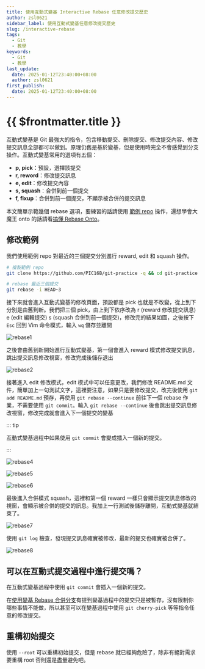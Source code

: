 ```yaml
---
title: 使用互動式變基 Interactive Rebase 任意修改提交歷史
author: zsl0621
sidebar_label: 使用互動式變基任意修改提交歷史
slug: /interactive-rebase
tags:
  - Git
  - 教學
keywords:
  - Git
  - 教學
last_update:
  date: 2025-01-12T23:40:00+08:00
  author: zsl0621
first_publish:
  date: 2025-01-12T23:40:00+08:00
---
```


# {{ $frontmatter.title }}

互動式變基是 Git 最強大的指令，包含移動提交、刪除提交、修改提交內容、修改提交訊息全部都可以做到。原理仍舊是基於變基，但是使用時完全不會感覺到分支操作。互動式變基常用的選項有五個：

- **p, pick**：預設，選擇該提交
- **r, reword**：修改提交訊息
- **e, edit**：修改提交內容
- **s, squash**：合併到前一個提交
- **f, fixup**：合併到前一個提交，不顯示被合併的提交訊息

本文簡單示範幾個 rebase 選項，要練習的話請使用 [範例 repo](https://github.com/PIC16B/git-practice) 操作，還想學會大魔王 onto 的話請看[搞懂 Rebase Onto](../advance/rebase-onto)。

## 修改範例

我們使用範例 repo 對最近的三個提交分別進行 reward, edit 和 squash 操作。

```sh
# 複製範例 repo
git clone https://github.com/PIC16B/git-practice -q && cd git-practice

# rebase 最近三個提交
git rebase -i HEAD~3
```

接下來就會進入互動式變基的修改頁面，預設都是 pick 也就是不改變，從上到下分別是由舊到新。我們把三個 pick，由上到下依序改為 r (reward 修改提交訊息) e (edit 編輯提交) s (squash 合併到前一個提交)，修改完的結果如圖，之後按下 `Esc` 回到 Vim 命令模式，輸入 `wq` 儲存並離開

![rebase1](./data/rebase-1.webp)

之後會由舊到新開始進行互動式變基，第一個會進入 reward 模式修改提交訊息，跳出提交訊息修改視窗，修改完成後儲存退出

![rebase2](./data/rebase-2.webp)

接著進入 edit 修改模式，edit 模式中可以任意更改，我們修改 README.md 文件，簡單加上一句測試文字，這裡要注意，如果只是要修改提交，改完後使用 `git add README.md` 預存，再使用 `git rebase --continue` 前往下一個 rebase 作業，不需要使用 `git commit`。輸入 `git rebase --continue` 後會跳出提交訊息修改視窗，修改完成就會進入下一個提交的變基

::: tip

互動式變基過程中如果使用 `git commit` 會變成插入一個新的提交。

:::

![rebase4](./data/rebase-4.webp)

![rebase5](./data/rebase-5.webp)

![rebase6](./data/rebase-6.webp)

最後進入合併模式 squash，這裡和第一個 reward 一樣只會顯示提交訊息修改的視窗，會顯示被合併的提交的訊息。我加上一行測試後儲存離開，互動式變基就結束了。

![rebase7](./data/rebase-7.webp)

使用 `git log` 檢查，發現提交訊息確實被修改，最新的提交也確實被合併了。

![rebase8](./data/rebase-8.webp)

## 可以在互動式提交過程中進行提交嗎？

在互動式變基過程中使用 `git commit` 會插入一個新的提交。

在[使用變基 Rebase 合併分支](./rebase)有提到變基過程中的提交只是被暫存，沒有限制你哪些事情不能做，所以甚至可以在變基過程中使用 `git cherry-pick` 等等指令任意的修改提交。

## 重構初始提交

使用 `--root` 可以重構初始提交，但是 rebase 就已經夠危險了，除非有絕對需求要重構 root 否則還是盡量避免吧。
